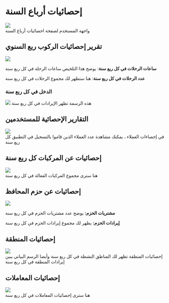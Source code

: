 # إحصائيات أرباع السنة

<img src="../../img/Quarterly/quart1.png"/>
<br/>
واجهة المستخدم لصفحة احصائيات أرباع السنة

## تقرير إحصائيات الركوب ربع السنوي
<img src="../../img/Quarterly/quart2.png"/>
<br/>

**ساعات الرحلات في كل ربع سنة**: يوضح هذا التلخيص ساعات الرحلة في كل ربع سنة
<br/>

**عدد الرحلات في كل ربع سنة**: هنا ستظهر لك مجموع الرحلات في كل ربع سنة

### الدخل في كل ربع سنة
<img src="../../img/Quarterly/quart4.png"/>
هذه الرسمة تظهر الإيرادات في كل ربع سنة

## التقارير الإحصائية للمستخدمين
<img src="../../img/Quarterly/quart5.png"/>
<br/>
في إحصاءات العملاء ، يمكنك مشاهدة عدد العملاء الذين قاموا بالتسجيل في التطبيق كل ربع سنة

## إحصائيات عن المركبات كل ربع سنة
<img src="../../img/Quarterly/quart6.png"/>
<br/>
هنا سترى مجموع المركبات الفعالة في كل ربع سنة

## إحصائيات عن حزم المحافظ
<img src="../../img/Quarterly/quart7.png"/><br/>

**مشتريات الحزم:** يوضح عدد مشتريات الحزم في كل ربع سنة
<br/>

**إيرادات الحزم:** يظهر لك مجموع إيرادات الحزم في كل ربع سنة

## إحصائيات المنطقة
<img src="../../img/Quarterly/quart8.png"/>
<br/>
إحصائيات المنطقة تظهر لك المناطق النشطة في كل ربع سنة وأيضا الرسم البياني يبين إيرادات المنطقة في كل ربع سنة

## إحصائيات المعاملات
<img src="../../img/Quarterly/quart9.png"/>
<br/>
هنا سترى إحصائيات المعاملات في كل ربع سنة